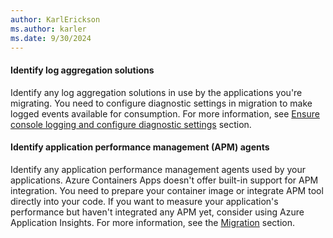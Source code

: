 ```yaml
---
author: KarlErickson
ms.author: karler
ms.date: 9/30/2024
---
```


#### Identify log aggregation solutions

Identify any log aggregation solutions in use by the applications you're migrating. You need to configure diagnostic settings in migration to make logged events available for consumption. For more information, see [Ensure console logging and configure diagnostic settings](#ensure-console-logging-and-configure-diagnostic-settings) section.

#### Identify application performance management (APM) agents

Identify any application performance management agents used by your applications. Azure Containers Apps doesn't offer built-in support for APM integration. You need to prepare your container image or integrate APM tool directly into your code. If you want to measure your application's performance but haven't integrated any APM yet, consider using Azure Application Insights. For more information, see the [Migration](#configure-application-performance-management-apm-integrations) section.

